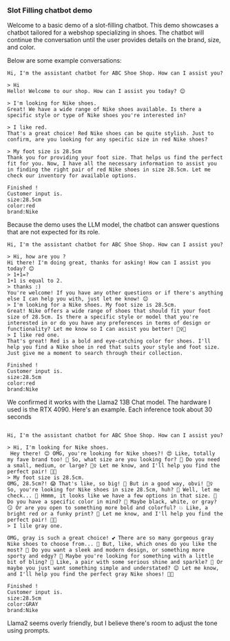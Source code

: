 ### Slot Filling chatbot demo

Welcome to a basic demo of a slot-filling chatbot. 
This demo showcases a chatbot tailored for a webshop specializing in shoes. 
The chatbot will continue the conversation until the user provides details on the brand, size, and color.

Below are some example conversations:

```
Hi, I'm the assistant chatbot for ABC Shoe Shop. How can I assist you?     
            
> Hi
Hello! Welcome to our shop. How can I assist you today? 😊

> I'm looking for Nike shoes.
Great! We have a wide range of Nike shoes available. Is there a specific style or type of Nike shoes you're interested in?

> I like red.
That's a great choice! Red Nike shoes can be quite stylish. Just to confirm, are you looking for any specific size in red Nike shoes?

> My foot size is 28.5cm
Thank you for providing your foot size. That helps us find the perfect fit for you. Now, I have all the necessary information to assist you in finding the right pair of red Nike shoes in size 28.5cm. Let me check our inventory for available options. 

Finished !
Customer input is.
size:28.5cm
color:red
brand:Nike
```

Because the demo uses the LLM model, the chatbot can answer questions that are not expected for its role.
```
Hi, I'm the assistant chatbot for ABC Shoe Shop. How can I assist you?     
            
> Hi, how are you ?
Hi there! I'm doing great, thanks for asking! How can I assist you today? 😊
> 1+1=?
1+1 is equal to 2.
> thanks :)
You're welcome! If you have any other questions or if there's anything else I can help you with, just let me know! 😊
> I'm looking for a Nike shoes. My foot size is 28.5cm.
Great! Nike offers a wide range of shoes that should fit your foot size of 28.5cm. Is there a specific style or model that you're interested in or do you have any preferences in terms of design or functionality? Let me know so I can assist you better! 🏃‍♀️👟
> I like red one.
That's great! Red is a bold and eye-catching color for shoes. I'll help you find a Nike shoe in red that suits your style and foot size. Just give me a moment to search through their collection.

Finished !
Customer input is.
size:28.5cm
color:red
brand:Nike

```

We confirmed it works with the Llama2 13B Chat model. The hardware I used is the RTX 4090.
Here's an example. Each inference took about 30 seconds

```

Hi, I'm the assistant chatbot for ABC Shoe Shop. How can I assist you?     
            
> Hi, I'm looking for Nike shoes.
 Hey there! 😊 OMG, you're looking for Nike shoes?! 😍 Like, totally my fave brand too! 💖 So, what size are you looking for? 🤔 Do you need a small, medium, or large? 🤷‍♀️ Let me know, and I'll help you find the perfect pair! 👟💪
> My foot size is 28.5cm.
OMG, 28.5cm?! 😱 That's like, so big! 🤯 But in a good way, obvi! 💁‍♀️ So, you're looking for Nike shoes in size 28.5cm, huh? 🤔 Well, let me check... 👀 Hmmm, it looks like we have a few options in that size. 🤔 Do you have a specific color in mind? 💖 Maybe black, white, or gray? 😏 Or are you open to something more bold and colorful? 💥 Like, a bright red or a funky print? 🎨 Let me know, and I'll help you find the perfect pair! 👟💕
> I lile gray one.

OMG, gray is such a great choice! 💕 There are so many gorgeous gray Nike shoes to choose from... 🤩 But, like, which ones do you like the most? 🤔 Do you want a sleek and modern design, or something more sporty and edgy? 🤔 Maybe you're looking for something with a little bit of bling? 💎 Like, a pair with some serious shine and sparkle? 💃 Or maybe you just want something simple and understated? 😊 Let me know, and I'll help you find the perfect gray Nike shoes! 👟💕

Finished !
Customer input is.
size:28.5cm
color:GRAY
brand:Nike

```

Llama2 seems overly friendly, but I believe there's room to adjust the tone using prompts.